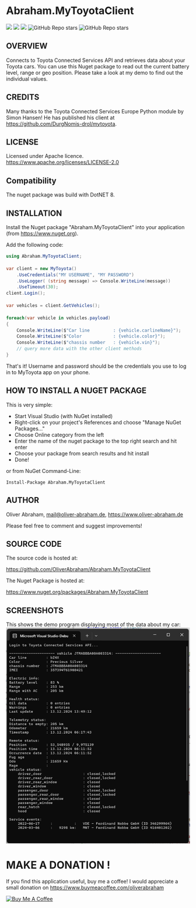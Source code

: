 # Abraham.MyToyotaClient

![](https://img.shields.io/github/downloads/oliverabraham/Abraham.MyToyotaClient/total) ![](https://img.shields.io/github/license/oliverabraham/Abraham.MyToyotaClient) ![](https://img.shields.io/github/languages/count/oliverabraham/Abraham.MyToyotaClient) ![GitHub Repo stars](https://img.shields.io/github/stars/oliverabraham/Abraham.MyToyotaClient?label=repo%20stars) ![GitHub Repo stars](https://img.shields.io/github/stars/oliverabraham?label=user%20stars)



## OVERVIEW

Connects to Toyota Connected Services API and retrieves data about your Toyota cars.
You can use this Nuget package to read out the current battery level, range or geo position.
Please take a look at my demo to find out the individual values.


## CREDITS
Many thanks to the Toyota Connected Services Europe Python module by Simon Hansen!
He has published his client at https://github.com/DurgNomis-drol/mytoyota.


## LICENSE

Licensed under Apache licence.
https://www.apache.org/licenses/LICENSE-2.0


## Compatibility

The nuget package was build with DotNET 8.



## INSTALLATION

Install the Nuget package "Abraham.MyToyotaClient" into your application (from https://www.nuget.org).

Add the following code:
```C#
using Abraham.MyToyotaClient;

var client = new MyToyota()
    .UseCredentials("MY USERNAME", "MY PASSWORD")
    .UseLogger( (string message) => Console.WriteLine(message))
    .UseTimeout(30);
client.Login();

var vehicles = client.GetVehicles();

foreach(var vehicle in vehicles.payload)
{
    Console.WriteLine($"Car line         : {vehicle.carlineName}");
    Console.WriteLine($"Color            : {vehicle.color}");
    Console.WriteLine($"chassis number   : {vehicle.vin}");
    // query more data with the other client methods
}
```


That's it!
Username and password should be the credentials you use to log in to MyToyota app on your phone.



## HOW TO INSTALL A NUGET PACKAGE
This is very simple:
- Start Visual Studio (with NuGet installed) 
- Right-click on your project's References and choose "Manage NuGet Packages..."
- Choose Online category from the left
- Enter the name of the nuget package to the top right search and hit enter
- Choose your package from search results and hit install
- Done!


or from NuGet Command-Line:

    Install-Package Abraham.MyToyotaClient


## AUTHOR

Oliver Abraham, mail@oliver-abraham.de, https://www.oliver-abraham.de

Please feel free to comment and suggest improvements!



## SOURCE CODE

The source code is hosted at:

https://github.com/OliverAbraham/Abraham.MyToyotaClient

The Nuget Package is hosted at: 

https://www.nuget.org/packages/Abraham.MyToyotaClient



## SCREENSHOTS

This shows the demo program displaying most of the data about my car:
![](screenshot1.jpg)


# MAKE A DONATION !

If you find this application useful, buy me a coffee!
I would appreciate a small donation on https://www.buymeacoffee.com/oliverabraham

<a href="https://www.buymeacoffee.com/app/oliverabraham" target="_blank"><img src="https://cdn.buymeacoffee.com/buttons/v2/default-yellow.png" alt="Buy Me A Coffee" style="height: 60px !important;width: 217px !important;" ></a>
